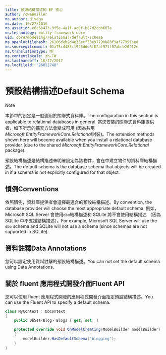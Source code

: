 ```yaml
---
title: 預設結構描述的 EF 核心
author: rowanmiller
ms.author: divega
ms.date: 10/27/2016
ms.assetid: e6e58473-9f5e-4a1f-ac0f-b87d2cbb667e
ms.technology: entity-framework-core
uid: core/modeling/relational/default-schema
ms.openlocfilehash: 26106deb2d4e35ecf33e97790a83f9af77991aed
ms.sourcegitcommit: 01a75cd483c1943ddd6f82af971f07abde20912e
ms.translationtype: MT
ms.contentlocale: zh-TW
ms.lasthandoff: 10/27/2017
ms.locfileid: "26052748"
---
```

# <a name="default-schema"></a><span data-ttu-id="541ee-102">預設結構描述</span><span class="sxs-lookup"><span data-stu-id="541ee-102">Default Schema</span></span>

> [!NOTE]  
> <span data-ttu-id="541ee-103">本節中的設定是一般適用於關聯式資料庫。</span><span class="sxs-lookup"><span data-stu-id="541ee-103">The configuration in this section is applicable to relational databases in general.</span></span> <span data-ttu-id="541ee-104">當您安裝的關聯式資料庫提供者，如下所示的擴充方法會變成可用 (因為共用*Microsoft.EntityFrameworkCore.Relational*封裝)。</span><span class="sxs-lookup"><span data-stu-id="541ee-104">The extension methods shown here will become available when you install a relational database provider (due to the shared *Microsoft.EntityFrameworkCore.Relational* package).</span></span>

<span data-ttu-id="541ee-105">預設結構描述是結構描述未明確設定為該物件，會在中建立物件的資料庫結構描述。</span><span class="sxs-lookup"><span data-stu-id="541ee-105">The default schema is the database schema that objects will be created in if a schema is not explicitly configured for that object.</span></span>

## <a name="conventions"></a><span data-ttu-id="541ee-106">慣例</span><span class="sxs-lookup"><span data-stu-id="541ee-106">Conventions</span></span>

<span data-ttu-id="541ee-107">依照慣例，資料庫提供者會選擇最適合的預設結構描述。</span><span class="sxs-lookup"><span data-stu-id="541ee-107">By convention, the database provider will choose the most appropriate default schema.</span></span> <span data-ttu-id="541ee-108">例如，Microsoft SQL Server 會使用`dbo`結構描述和 SQLite 將不會使用結構描述 （因為 SQLite 中不支援結構描述）。</span><span class="sxs-lookup"><span data-stu-id="541ee-108">For example, Microsoft SQL Server will use the `dbo` schema and SQLite will not use a schema (since schemas are not supported in SQLite).</span></span>

## <a name="data-annotations"></a><span data-ttu-id="541ee-109">資料註釋</span><span class="sxs-lookup"><span data-stu-id="541ee-109">Data Annotations</span></span>

<span data-ttu-id="541ee-110">您可以設定使用資料註解的預設結構描述。</span><span class="sxs-lookup"><span data-stu-id="541ee-110">You can not set the default schema using Data Annotations.</span></span>

## <a name="fluent-api"></a><span data-ttu-id="541ee-111">關於 fluent 應用程式開發介面</span><span class="sxs-lookup"><span data-stu-id="541ee-111">Fluent API</span></span>

<span data-ttu-id="541ee-112">您可以使用 fluent 應用程式開發的應用程式開發介面指定預設結構描述。</span><span class="sxs-lookup"><span data-stu-id="541ee-112">You can use the Fluent API to specify a default schema.</span></span>

<!-- [!code-csharp[Main](samples/core/relational/Modeling/FluentAPI/Samples/Relational/DefaultSchema.cs?highlight=7)] -->
``` csharp
class MyContext : DbContext
{
    public DbSet<Blog> Blogs { get; set; }

    protected override void OnModelCreating(ModelBuilder modelBuilder)
    {
        modelBuilder.HasDefaultSchema("blogging");
    }
}
```

